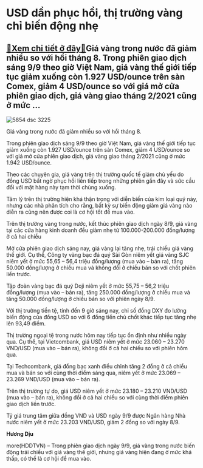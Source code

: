 USD dần phục hồi, thị trường vàng chỉ biến động nhẹ
===================================================

[:gift:Xem chi tiết ở đây:gift:](https://hddtvn.com/usd-dan-phuc-hoi-thi-truong-vang-chi-bien-dong-nhe/)Giá vàng trong nước đã giảm nhiều so với hồi tháng 8. Trong phiên giao dịch sáng 9/9 theo giờ Việt Nam, giá vàng thế giới tiếp tục giảm xuống còn 1.927 USD/ounce trên sàn Comex, giảm 4 USD/ounce so với giá mở cửa phiên giao dịch, giá vàng giao tháng 2/2021 cũng ở mức …
-----------------------------------------------------------------------------------------------------------------------------------------------------------------------------------------------------------------------------------------------------------------------------





![5854 dsc 3225](https://haiquanonline.com.vn/stores/news_dataimages/diulth/072020/17/08/in_article/5854_DSC_3225.jpg?rt=20200909091346 "Giá vàng trong nước vẫn ở mức cao.")


Giá vàng trong nước đã giảm nhiều so với hồi tháng 8.



Trong phiên giao dịch sáng 9/9 theo giờ Việt Nam, giá vàng thế giới tiếp tục giảm xuống còn 1.927 USD/ounce trên sàn Comex, giảm 4 USD/ounce so với giá mở cửa phiên giao dịch, giá vàng giao tháng 2/2021 cũng ở mức 1.942 USD/ounce.


Theo các chuyên gia, giá vàng trên thị trường quốc tế giảm chủ yếu do đồng USD bất ngờ phục hồi liên tiếp trong những phiên gần đây và sức cầu đối với mặt hàng này tạm thời chùng xuống.


Tâm lý trên thị trường hiện khá thận trọng với diễn biến của kim loại quý này, nhưng các nhà phân tích cho rằng, bất kỳ sự biến động giảm giá vàng nào diễn ra cũng nên được coi là cơ hội tốt để mua vào.


Trên thị trường vàng trong nước, kết thúc phiên giao dịch ngày 8/9, giá vàng tại các cửa hàng kinh doanh đều giảm nhẹ từ 100.000-200.000 đồng/lượng ở cả hai chiều


Mở cửa phiên giao dịch sáng nay, giá vàng lại tăng nhẹ, trái chiều giá vàng thế giới. Cụ thể, Công ty vàng bạc đá quý Sài Gòn niêm yết giá vàng SJC niêm yết ở mức 55,65 – 56,4 triệu đồng/lượng (mua vào – bán ra), tăng 50.000 đồng/lượng ở chiều mua và không đổi ở chiều bán so với chốt phiên liền trước.


Tập đoàn vàng bạc đá quý Doji niêm yết ở mức 55,75 – 56,2 triệu đồng/lượng (mua vào – bán ra), tăng 250.000 đồng/lượng ở chiều mua và tăng 50.000 đồng/lượng ở chiều bán so với phiên ngày 8/9.


Với thị trường tiền tệ, tính đến 9 giờ sáng nay, chỉ số đồng DXY đo lường biến động của đồng USD so với 6 đồng tiền chủ chốt khác tiếp tục tăng nhẹ lên 93,49 điểm.


Thị trường ngoại tệ trong nước hôm nay tiếp tục ổn định như nhiều ngày qua. Cụ thể, tại Vietcombank, giá USD niêm yết ở mức 23.060 – 23.270 VND/USD (mua vào – bán ra), không đổi ở cả hai chiều so với phiên hôm qua.


Tại Techcombank, giá đồng bạc xanh điều chỉnh tăng 2 đồng ở cả chiều mua và bán so với cùng thời điểm sáng qua, niêm yết ở mức 23.069 – 23.269 VND/USD (mua vào – bán ra).


Trên thị trường tự do, giá USD niêm yết ở mức 23.180 – 23.210 VND/USD (mua vào – bán ra), không đổi ở cả hai chiều so với cùng thời điểm phiên giao dịch liền trước.


Tỷ giá trung tâm giữa đồng VND và USD ngày 9/9 được Ngân hàng Nhà nước niêm yết ở mức 23.203 VND/USD, giảm 2 đồng so với ngày 8/9.




**Hương Dịu**



more(HDDTVN) – Trong phiên giao dịch ngày 9/9, giá vàng trong nước biến động trái chiều với giá vàng thế giới, nhưng giá vàng hiện đang ở mức khá thấp, có thể là cơ hội để mua vào.

